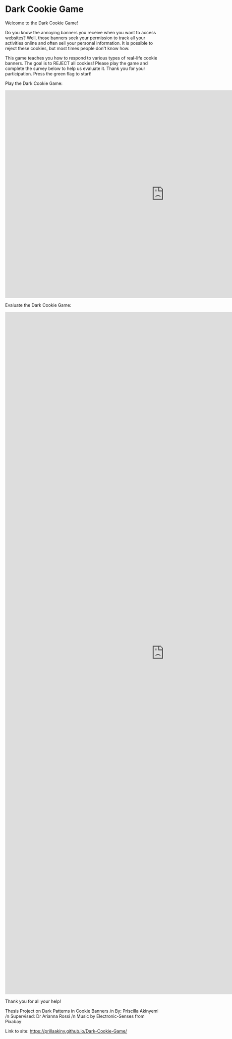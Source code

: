 # Dark Cookie Game

Welcome to the Dark Cookie Game! 

Do you know the annoying banners you receive when you want to access websites? Well, those banners seek your permission to track all your activities online and often sell your personal information. It is possible to reject these cookies, but most times people don't know how. 

This game teaches you how to respond to various types of real-life cookie banners. The goal is to REJECT all cookies!
Please play the game and complete the survey below to help us evaluate it. Thank you for your participation. Press the green flag to start!


Play the Dark Cookie Game:

<iframe src="https://scratch.mit.edu/projects/704537556/embed" allowtransparency="true" width="1024" height="670" frameborder="0" scrolling="no" allowfullscreen></iframe>


Evaluate the Dark Cookie Game:

<iframe src="https://docs.google.com/forms/d/e/1FAIpQLSd7gvXrlQzW6C9qSa26gbVI989L6n5DKAUa8hLnjEmmIzKSTg/viewform?embedded=true" width="1024" height="2200" frameborder="0" marginheight="0" marginwidth="0">Loading…</iframe>

Thank you for all your help!

Thesis Project on Dark Patterns in Cookie Banners /n
By: Priscilla Akinyemi /n
Supervised: Dr Arianna Rossi /n
Music by Electronic-Senses from Pixabay

Link to site: https://prillaakiny.github.io/Dark-Cookie-Game/


